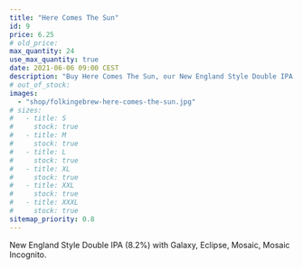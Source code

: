 ```yaml
---
title: "Here Comes The Sun"
id: 9
price: 6.25
# old_price:
max_quantity: 24
use_max_quantity: true
date: 2021-06-06 09:00 CEST
description: "Buy Here Comes The Sun, our New England Style Double IPA (8.2%) with Galaxy, Eclipse, Mosaic, Mosaic Incognito."
# out_of_stock:
images:
  - "shop/folkingebrew-here-comes-the-sun.jpg"
# sizes:
#   - title: S
#     stock: true
#   - title: M
#     stock: true
#   - title: L
#     stock: true
#   - title: XL
#     stock: true
#   - title: XXL
#     stock: true
#   - title: XXXL
#     stock: true
sitemap_priority: 0.8
---
```


New England Style Double IPA (8.2%) with Galaxy, Eclipse, Mosaic, Mosaic Incognito.
